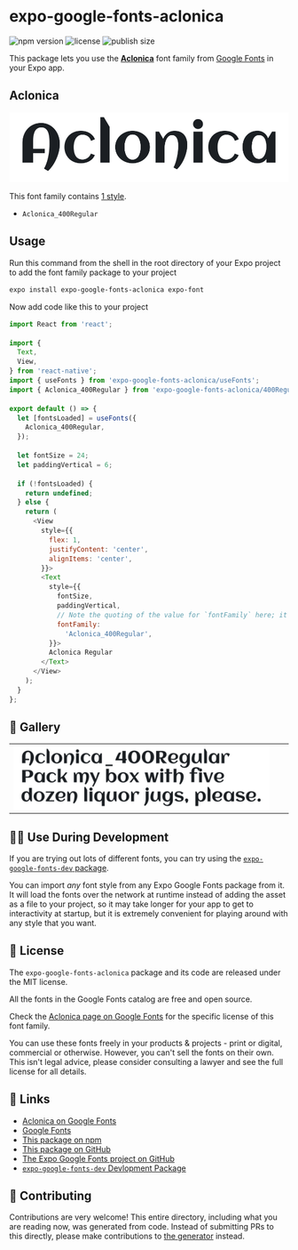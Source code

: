 # expo-google-fonts-aclonica

![npm version](https://flat.badgen.net/npm/v/expo-google-fonts-aclonica)
![license](https://flat.badgen.net/github/license/expo/google-fonts)
![publish size](https://flat.badgen.net/packagephobia/install/expo-google-fonts-aclonica)

This package lets you use the [**Aclonica**](https://fonts.google.com/specimen/Aclonica) font family from [Google Fonts](https://fonts.google.com/) in your Expo app.

## Aclonica

![Aclonica](./font-family.png)

This font family contains [1 style](#-gallery).

- `Aclonica_400Regular`

## Usage

Run this command from the shell in the root directory of your Expo project to add the font family package to your project
```sh
expo install expo-google-fonts-aclonica expo-font
```

Now add code like this to your project
```js
import React from 'react';

import {
  Text,
  View,
} from 'react-native';
import { useFonts } from 'expo-google-fonts-aclonica/useFonts';
import { Aclonica_400Regular } from 'expo-google-fonts-aclonica/400Regular';

export default () => {
  let [fontsLoaded] = useFonts({
    Aclonica_400Regular,
  });

  let fontSize = 24;
  let paddingVertical = 6;

  if (!fontsLoaded) {
    return undefined;
  } else {
    return (
      <View
        style={{
          flex: 1,
          justifyContent: 'center',
          alignItems: 'center',
        }}>
        <Text
          style={{
            fontSize,
            paddingVertical,
            // Note the quoting of the value for `fontFamily` here; it expects a string!
            fontFamily:
              'Aclonica_400Regular',
          }}>
          Aclonica Regular
        </Text>
      </View>
    );
  }
};

```

## 🔡 Gallery


||||
|-|-|-|
|![Aclonica_400Regular](.//400Regular/Aclonica_400Regular.ttf.png)||||


## 👩‍💻 Use During Development

If you are trying out lots of different fonts, you can try using the [`expo-google-fonts-dev` package](https://github.com/freeboub/google-fonts/tree/master/font-packages/dev#readme).

You can import *any* font style from any Expo Google Fonts package from it. It will load the fonts
over the network at runtime instead of adding the asset as a file to your project, so it may take longer
for your app to get to interactivity at startup, but it is extremely convenient
for playing around with any style that you want.

## 📖 License

The `expo-google-fonts-aclonica` package and its code are released under the MIT license.

All the fonts in the Google Fonts catalog are free and open source.

Check the [Aclonica page on Google Fonts](https://fonts.google.com/specimen/Aclonica) for the specific license of this font family.

You can use these fonts freely in your products & projects - print or digital, commercial or otherwise. However, you can't sell the fonts on their own. This isn't legal advice, please consider consulting a lawyer and see the full license for all details.

## 🔗 Links

- [Aclonica on Google Fonts](https://fonts.google.com/specimen/Aclonica)
- [Google Fonts](https://fonts.google.com/)
- [This package on npm](https://www.npmjs.com/package/expo-google-fonts-aclonica)
- [This package on GitHub](https://github.com/freeboub/google-fonts/tree/master/font-packages/aclonica)
- [The Expo Google Fonts project on GitHub](https://github.com/freeboub/google-fonts)
- [`expo-google-fonts-dev` Devlopment Package](https://github.com/freeboub/google-fonts/tree/master/font-packages/dev)

## 🤝 Contributing

Contributions are very welcome! This entire directory, including what you are reading now, was generated from code. Instead of submitting PRs to this directly, please make contributions to [the generator](https://github.com/freeboub/google-fonts/tree/master/packages/generator) instead.
